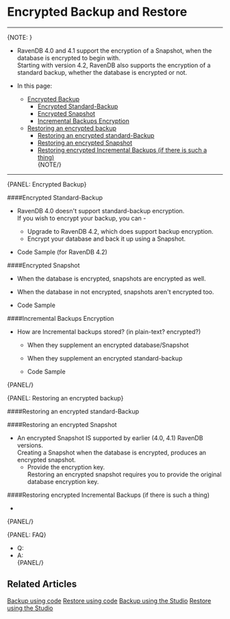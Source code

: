 ﻿# Encrypted Backup and Restore
---

{NOTE: }

* RavenDB 4.0 and 4.1 support the encryption of a Snapshot, when the database is encrypted to begin with.  
  Starting with version 4.2, RavenDB also supports the encryption of a standard backup, whether the database is encrypted or not.  

* In this page:  
  * [Encrypted Backup](../../../../client-api/operations/maintenance/backup/backup#introduction)  
     * [Encrypted Standard-Backup](../../../../client-api/operations/maintenance/backup/backup#introduction)  
     * [Encrypted Snapshot](../../../../client-api/operations/maintenance/backup/backup#introduction)  
     * [Incremental Backups Encryption](../../../../client-api/operations/maintenance/backup/backup#introduction)  
  * [Restoring an encrypted backup](../../../../client-api/operations/maintenance/backup/backup#introduction)  
     * [Restoring an encrypted standard-Backup](../../../../client-api/operations/maintenance/backup/backup#introduction)  
     * [Restoring an encrypted Snapshot](../../../../client-api/operations/maintenance/backup/backup#introduction)  
     * [Restoring encrypted Incremental Backups (if there is such a thing)](../../../../client-api/operations/maintenance/backup/backup#introduction)  
{NOTE/}

---

{PANEL: Encrypted Backup}

####Encrypted Standard-Backup  

* RavenDB 4.0 doesn't support standard-backup encryption.  
  If you wish to encrypt your backup, you can -  
   * Upgrade to RavenDB 4.2, which does support backup encryption.
   * Encrypt your database and back it up using a Snapshot.  

* Code Sample (for RavenDB 4.2)  

####Encrypted Snapshot  

* When the database is encrypted, snapshots are encrypted as well.  
* When the database in not encrypted, snapshots aren't encrypted too.  

* Code Sample

####Incremental Backups Encryption  

* How are Incremental backups stored? (in plain-text? encrypted?)
   * When they supplement an encrypted database/Snapshot
   * When they supplement an encrypted standard-backup

   * Code Sample

{PANEL/}

{PANEL: Restoring an encrypted backup}

####Restoring an encrypted standard-Backup  


####Restoring an encrypted Snapshot  

* An encrypted Snapshot IS supported by earlier (4.0, 4.1) RavenDB versions.  
  Creating a Snapshot when the database is encrypted, produces an encrypted snapshot.  
   * Provide the encryption key.  
     Restoring an encrypted snapshot requires you to provide the original database encryption key.  

####Restoring encrypted Incremental Backups (if there is such a thing)  

* 

{PANEL/}

{PANEL: FAQ}

 * Q:  
  * A:  
{PANEL/}

## Related Articles

[Backup using code](../../../../client-api/operations/maintenance/backup/backup)
[Restore using code](../../../../client-api/operations/maintenance/backup/restore)
[Backup using the Studio](../../../../studio/database/tasks/ongoing-tasks/backup-task)
[Restore using the Studio](../../../../studio/server/databases/create-new-database/from-backup)

